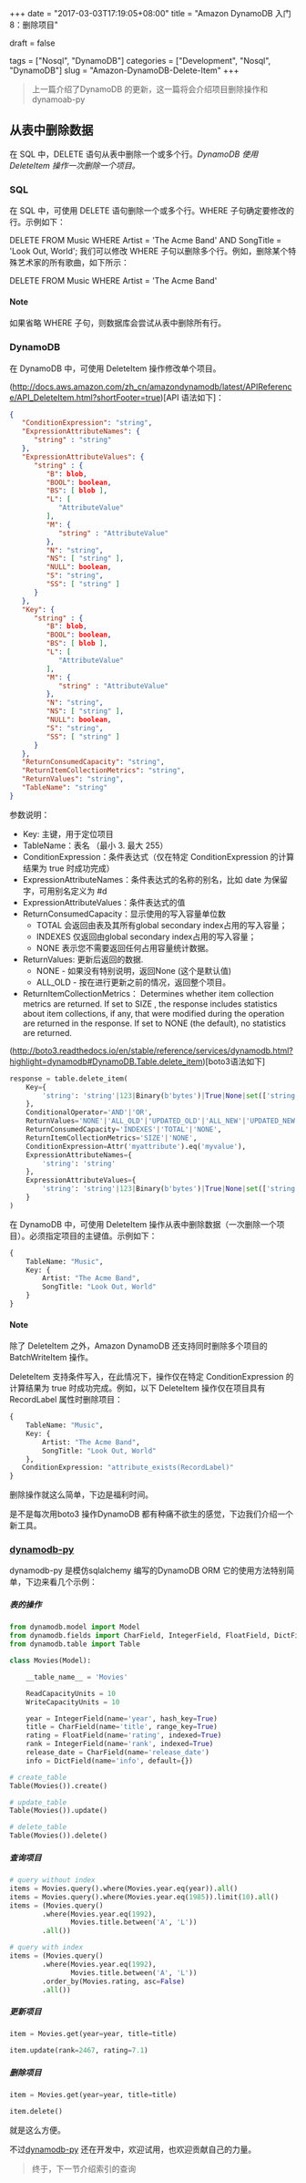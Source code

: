 +++
date = "2017-03-03T17:19:05+08:00"
title = "Amazon DynamoDB 入门8：删除项目"

draft = false

tags = ["Nosql", "DynamoDB"]
categories = ["Development", "Nosql", "DynamoDB"]
slug = "Amazon-DynamoDB-Delete-Item"
+++

> 上一篇介绍了DynamoDB 的更新，这一篇将会介绍项目删除操作和dynamoab-py

## 从表中删除数据

在 SQL 中，DELETE 语句从表中删除一个或多个行。*DynamoDB 使用 DeleteItem 操作一次删除一个项目。*

### SQL

在 SQL 中，可使用 DELETE 语句删除一个或多个行。WHERE 子句确定要修改的行。示例如下：

DELETE FROM Music
WHERE Artist = 'The Acme Band' AND SongTitle = 'Look Out, World';
我们可以修改 WHERE 子句以删除多个行。例如，删除某个特殊艺术家的所有歌曲，如下所示：

DELETE FROM Music WHERE Artist = 'The Acme Band'

#### Note
如果省略 WHERE 子句，则数据库会尝试从表中删除所有行。

### DynamoDB

在 DynamoDB 中，可使用 DeleteItem 操作修改单个项目。

(http://docs.aws.amazon.com/zh_cn/amazondynamodb/latest/APIReference/API_DeleteItem.html?shortFooter=true)[API 语法如下]：

```json
{
   "ConditionExpression": "string",
   "ExpressionAttributeNames": {
      "string" : "string"
   },
   "ExpressionAttributeValues": {
      "string" : {
         "B": blob,
         "BOOL": boolean,
         "BS": [ blob ],
         "L": [
            "AttributeValue"
         ],
         "M": {
            "string" : "AttributeValue"
         },
         "N": "string",
         "NS": [ "string" ],
         "NULL": boolean,
         "S": "string",
         "SS": [ "string" ]
      }
   },
   "Key": {
      "string" : {
         "B": blob,
         "BOOL": boolean,
         "BS": [ blob ],
         "L": [
            "AttributeValue"
         ],
         "M": {
            "string" : "AttributeValue"
         },
         "N": "string",
         "NS": [ "string" ],
         "NULL": boolean,
         "S": "string",
         "SS": [ "string" ]
      }
   },
   "ReturnConsumedCapacity": "string",
   "ReturnItemCollectionMetrics": "string",
   "ReturnValues": "string",
   "TableName": "string"
}
```

参数说明：

- Key: 主键，用于定位项目
- TableName：表名 （最小 3. 最大 255）
- ConditionExpression：条件表达式（仅在特定 ConditionExpression 的计算结果为 true 时成功完成）
- ExpressionAttributeNames：条件表达式的名称的别名，比如 date 为保留字，可用别名定义为 #d
- ExpressionAttributeValues：条件表达式的值
- ReturnConsumedCapacity：显示使用的写入容量单位数
    - TOTAL 会返回由表及其所有global secondary index占用的写入容量；
    - INDEXES 仅返回由global secondary index占用的写入容量；
    - NONE 表示您不需要返回任何占用容量统计数据。
- ReturnValues: 更新后返回的数据.
    - NONE - 如果没有特别说明，返回None (这个是默认值)
    - ALL_OLD - 按在进行更新之前的情况，返回整个项目。
- ReturnItemCollectionMetrics： Determines whether item collection metrics are returned. If set to SIZE , the response includes statistics about item collections, if any, that were modified during the operation are returned in the response. If set to NONE (the default), no statistics are returned.

(http://boto3.readthedocs.io/en/stable/reference/services/dynamodb.html?highlight=dynamodb#DynamoDB.Table.delete_item)[boto3语法如下]

```python
response = table.delete_item(
    Key={
        'string': 'string'|123|Binary(b'bytes')|True|None|set(['string'])|set([123])|set([Binary(b'bytes')])|[]|{}
    },
    ConditionalOperator='AND'|'OR',
    ReturnValues='NONE'|'ALL_OLD'|'UPDATED_OLD'|'ALL_NEW'|'UPDATED_NEW',
    ReturnConsumedCapacity='INDEXES'|'TOTAL'|'NONE',
    ReturnItemCollectionMetrics='SIZE'|'NONE',
    ConditionExpression=Attr('myattribute').eq('myvalue'),
    ExpressionAttributeNames={
        'string': 'string'
    },
    ExpressionAttributeValues={
        'string': 'string'|123|Binary(b'bytes')|True|None|set(['string'])|set([123])|set([Binary(b'bytes')])|[]|{}
    }
)
```

在 DynamoDB 中，可使用 DeleteItem 操作从表中删除数据（一次删除一个项目）。必须指定项目的主键值。示例如下：

```python
{
    TableName: "Music",
    Key: {
        Artist: "The Acme Band",
        SongTitle: "Look Out, World"
    }
}
```

#### Note

除了 DeleteItem 之外，Amazon DynamoDB 还支持同时删除多个项目的 BatchWriteItem 操作。

DeleteItem 支持条件写入，在此情况下，操作仅在特定 ConditionExpression 的计算结果为 true 时成功完成。例如，以下 DeleteItem 操作仅在项目具有 RecordLabel 属性时删除项目：

```python
{
    TableName: "Music",
    Key: {
        Artist: "The Acme Band",
        SongTitle: "Look Out, World"
    },
   ConditionExpression: "attribute_exists(RecordLabel)"
}
```

删除操作就这么简单，下边是福利时间。

是不是每次用boto3 操作DynamoDB 都有种痛不欲生的感觉，下边我们介绍一个新工具。

### [dynamodb-py](https://github.com/gusibi/dynamodb-p)

dynamodb-py  是模仿sqlalchemy 编写的DynamoDB ORM 它的使用方法特别简单，下边来看几个示例：

##### 表的操作

```python
from dynamodb.model import Model
from dynamodb.fields import CharField, IntegerField, FloatField, DictField
from dynamodb.table import Table

class Movies(Model):

    __table_name__ = 'Movies'

    ReadCapacityUnits = 10
    WriteCapacityUnits = 10

    year = IntegerField(name='year', hash_key=True)
    title = CharField(name='title', range_key=True)
    rating = FloatField(name='rating', indexed=True)
    rank = IntegerField(name='rank', indexed=True)
    release_date = CharField(name='release_date')
    info = DictField(name='info', default={})

# create_table
Table(Movies()).create()

# update_table
Table(Movies()).update()

# delete_table
Table(Movies()).delete()

```

##### 查询项目

```python
# query without index
items = Movies.query().where(Movies.year.eq(year)).all()
items = Movies.query().where(Movies.year.eq(1985)).limit(10).all()
items = (Movies.query()
        .where(Movies.year.eq(1992),
               Movies.title.between('A', 'L'))
        .all())

# query with index
items = (Movies.query()
        .where(Movies.year.eq(1992),
               Movies.title.between('A', 'L'))
        .order_by(Movies.rating, asc=False)
        .all())
```

##### 更新项目


```python
item = Movies.get(year=year, title=title)

item.update(rank=2467, rating=7.1)
```

##### 删除项目

```python
item = Movies.get(year=year, title=title)

item.delete()
```

就是这么方便。

不过[dynamodb-py](https://github.com/gusibi/dynamodb-p) 还在开发中，欢迎试用，也欢迎贡献自己的力量。

> 终于，下一节介绍索引的查询
